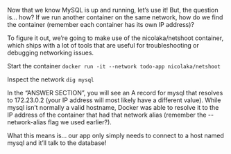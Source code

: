 Now that we know MySQL is up and running, let’s use it! But, the question is... how? If we run another container on the same network, how do we find the container (remember each container has its own IP address)?

To figure it out, we’re going to make use of the nicolaka/netshoot container, which ships with a lot of tools that are useful for troubleshooting or debugging networking issues.

Start the container
`docker run -it --network todo-app nicolaka/netshoot`

Inspect the network
`dig mysql`

In the “ANSWER SECTION”, you will see an A record for mysql that resolves to 172.23.0.2 (your IP address will most likely have a different value). While mysql isn’t normally a valid hostname, Docker was able to resolve it to the IP address of the container that had that network alias (remember the --network-alias flag we used earlier?).

What this means is... our app only simply needs to connect to a host named mysql and it’ll talk to the database!
